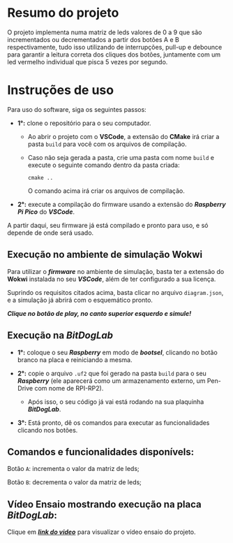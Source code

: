 # Resumo do projeto

O projeto implementa numa matriz de leds valores de 0 a 9 que são incrementados ou decrementados a partir dos botões A e B respectivamente, 
tudo isso utilizando de interrupções, pull-up e debounce para garantir a leitura correta dos cliques dos botões, juntamente com um led vermelho individual que pisca 5 vezes por segundo.

# Instruções de uso

Para uso do software, siga os seguintes passos:

- **1°:** clone o repositório para o seu computador.

    - Ao abrir o projeto com o **VSCode**, a extensão do **CMake** irá criar a pasta ``build`` para você com os arquivos de compilação.

    - Caso não seja gerada a pasta, crie uma pasta com nome `build` e execute o seguinte comando dentro da pasta criada:
        
        ``cmake ..``

        O comando acima irá criar os arquivos de compilação.

- **2°:** execute a compilação do firmware usando a extensão do ***Raspberry Pi Pico*** do ***VSCode***.

A partir daqui, seu firmware já está compilado e pronto para uso, e só depende de onde será usado.

## Execução no ambiente de simulação Wokwi

Para utilizar o ***firmware*** no ambiente de simulação, basta ter a extensão do **Wokwi** instalada no seu ***VSCode***, além de ter configurado a sua licença.

Suprindo os requisitos citados acima, basta clicar no arquivo ``diagram.json``, e a simulação já abrirá com o esquemático pronto.

***Clique no botão de play, no canto superior esquerdo e simule!***

## Execução na *BitDogLab*

- **1°:** coloque o seu ***Raspberry*** em modo de ***bootsel***, clicando no botão branco na placa e reiniciando a mesma.

- **2°:** copie o arquivo `.uf2` que foi gerado na pasta `build` para o seu ***Raspberry*** (ele aparecerá como um armazenamento externo, um Pen-Drive com nome de RPI-RP2).

    - Após isso, o seu código já vai está rodando na sua plaquinha ***BitDogLab***.

- **3°:** Está pronto, dê os comandos para executar as funcionalidades clicando nos botões.



## Comandos e funcionalidades disponívels:

Botão `A`: incrementa o valor da matriz de leds;

Botão `B`: decrementa o valor da matriz de leds;

## Vídeo Ensaio mostrando execução na placa ***BitDogLab***:

Clique em ***[link do video](https://youtu.be/J4212Rxb-3Y?si=uVdvNZVevcSTIYHD)*** para visualizar o vídeo ensaio do projeto.
